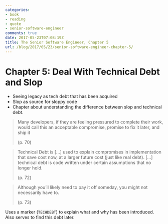 ```yaml
---
categories:
- book
- reading
- quote
- senior-software-engineer
comments: true
date: 2017-05-23T07:08:19Z
title: The Senior Software Engineer, Chapter 5
url: /blog/2017/05/23/senior-software-engineer-chapter-5/
---
```


# Chapter 5: Deal With Technical Debt and Slop

  * Seeing legacy as tech debt that has been acquired
  * Slop as source for sloppy code
  * Chapter about understanding the difference between slop and technical debt.

> Many developers, if they are feeling pressured to complete their work, would call this an acceptable compromise, promise to fix it later, and ship it
>
> (p. 70)

> Technical Debt is [...] used to explain compromises in implementation that save cost now,
> at a larger future cost (just like real debt). [...] technical debt is code written 
> under certain assumptions that no longer hold.
>
> (p. 72)

> Although you’ll likely need to pay it off someday, you might not necessarily have to.
>
> (p. 73)

Uses a marker (`TECHDEBT`) to explain what and why has been introduced. Also
serves to find this debt later.

